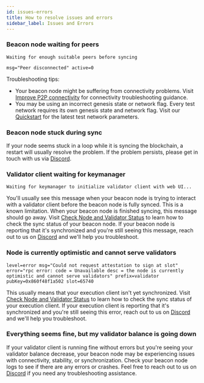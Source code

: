 ```yaml
---
id: issues-errors
title: How to resolve issues and errors
sidebar_label: Issues and Errors
---
```


### Beacon node waiting for peers

```
Waiting for enough suitable peers before syncing

msg="Peer disconnected" active=0

```

Troubleshooting tips:

 - Your beacon node might be suffering from connectivity problems. Visit [Improve P2P connectivity](/docs/prysm-usage/p2p-host-ip) for connectivity troubleshooting guidance.
 - You may be using an incorrect genesis state or network flag. Every test network requires its own genesis state and network flag. Visit our [Quickstart](../install/install-with-script.md) for the latest test network parameters.


### Beacon node stuck during sync

If your node seems stuck in a loop while it is syncing the blockchain, a restart will usually resolve the problem. If the problem persists, please get in touch with us via [Discord](https://discord.gg/prysmaticlabs).


### Validator client waiting for keymanager

```
Waiting for keymanager to initialize validator client with web UI...
```

You'll usually see this message when your beacon node is trying to interact with a validator client before the beacon node is fully synced. This is a known limitation. When your beacon node is finished syncing, this message should go away. Visit [Check Node and Validator Status](../monitoring/checking-status.md) to learn how to check the sync status of your beacon node. If your beacon node is reporting that it's synchronized and you're still seeing this message, reach out to us on [Discord](https://discord.gg/prysmaticlabs) and we'll help you troubleshoot.


### Node is currently optimistic and cannot serve validators

```
level=error msg="Could not request attestation to sign at slot" error="rpc error: code = Unavailable desc = the node is currently optimistic and cannot serve validators" prefix=validator pubKey=0x860f48f1a502 slot=65740
```

This usually means that your execution client isn't yet synchronized. Visit [Check Node and Validator Status](../monitoring/checking-status.md) to learn how to check the sync status of your execution client. If your execution client is reporting that it's synchronized and you're still seeing this error, reach out to us on [Discord](https://discord.gg/prysmaticlabs) and we'll help you troubleshoot.


### Everything seems fine, but my validator balance is going down

If your validator client is running fine without errors but you're seeing your validator balance decrease, your beacon node may be experiencing issues with connectivity, stability, or synchronization. Check your beacon node logs to see if there are any errors or crashes. Feel free to reach out to us on [Discord](https://discord.gg/prysmaticlabs) if you need any troubleshooting assistance.